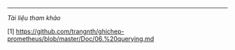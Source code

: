 


--- 
*Tài liệu tham khảo*

[1] https://github.com/trangnth/ghichep-prometheus/blob/master/Doc/06.%20querying.md